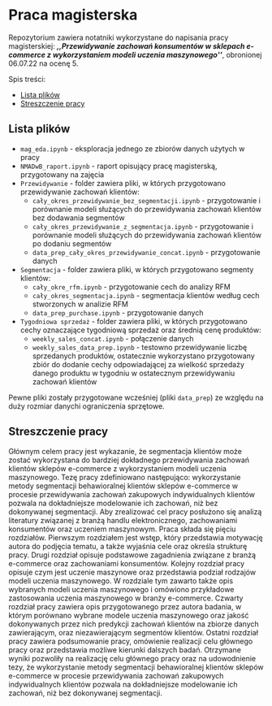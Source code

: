 # Praca magisterska

Repozytorium zawiera notatniki wykorzystane do napisania pracy magisterskiej: ***,,Przewidywanie zachowań konsumentów w sklepach e-commerce z wykorzystaniem modeli uczenia maszynowego''***, obronionej 06.07.22 na ocenę 5.

Spis treści:
* [Lista plików](#0)
* [Streszczenie pracy](#1)

## Lista plików <a name="0"></a>

* `mag_eda.ipynb` - eksploracja jednego ze zbiorów danych użytych w pracy
* `NMADwB_raport.ipynb` - raport opisujący pracę magisterską, przygotowany na zajęcia
* `Przewidywanie` - folder zawiera pliki, w których przygotowano przewidywanie zachowań klientów:
  - `cały_okres_przewidywanie_bez_segmentacji.ipynb` - przygotowanie i porównanie modeli służących do przewidywania zachowań klientów bez dodawania segmentów
  - `cały_okres_przewidywanie_z_segmentacja.ipynb` - przygotowanie i porównanie modeli służących do przewidywania zachowań klientów po dodaniu segmentów
  - `data_prep_cały_okres_przewidywanie_concat.ipynb` - przygotowanie danych
* `Segmentacja` - folder zawiera pliki, w których przygotowano segmenty klientów:
  - `cały_okre_rfm.ipynb` - przygotowanie cech do analizy RFM
  - `cały_okres_segmentacja.ipynb` - segmentacja klientów według cech stworzonych w analizie RFM
  - `data_prep_purchase.ipynb` - przygotowanie danych
* `Tygodniowa sprzedaż` - folder zawiera pliki, w których przygotowano cechy oznaczające tygodniową sprzedaż oraz średnią cenę produktów:
  - `weekly_sales_concat.ipynb` - połączenie danych
  - `weekly_sales_data_prep.ipynb` - testowno przewidywanie liczbę sprzedanych produktów, ostatecznie wykorzystano przygotowany zbiór do dodanie cechy odpowiadającej za wielkość sprzedaży danego produktu w tygodniu w ostatecznym przewidywaniu zachowań klientów
  
Pewne pliki zostały przygotowane wcześniej (pliki `data_prep`) ze względu na duży rozmiar danychi ograniczenia sprzętowe.

## Streszczenie pracy <a name="1"></a>

Głównym celem pracy jest wykazanie, że segmentacja klientów może zostać wykorzystana do bardziej dokładnego przewidywania zachowań klientów sklepów e-commerce z wykorzystaniem modeli uczenia maszynowego. Tezę pracy zdefiniowano następująco: wykorzystanie metody segmentacji behawioralnej klientów sklepów e-commerce w procesie przewidywania zachowań zakupowych indywidualnych klientów pozwala na dokładniejsze modelowanie ich zachowań, niż bez dokonywanej segmentacji. Aby zrealizować cel pracy posłużono się analizą literatury związanej z branżą handlu elektronicznego, zachowaniami konsumentów oraz uczeniem maszynowym.
Praca składa się pięciu rozdziałów. Pierwszym rozdziałem jest wstęp, który przedstawia motywację autora do podjęcia tematu, a także wyjaśnia cele oraz określa strukturę pracy. Drugi rozdział opisuje podstawowe zagadnienia związane z branżą e-commerce oraz zachowaniami konsumentów. Kolejny rozdział pracy opisuje czym jest uczenie maszynowe oraz przedstawia podział rodzajów modeli uczenia maszynowego. W rozdziale tym zawarto także opis wybranych modeli uczenia maszynowego i omówiono przykładowe zastosowania uczenia maszynowego w branży e-commerce. Czwarty rozdział pracy zawiera opis przygotowanego przez autora badania, w którym porównano wybrane modele uczenia maszynowego oraz jakość dokonywanych przez nich predykcji zachowań klientów na zbiorze danych zawierającym, oraz niezawierającym segmentów klientów. Ostatni rozdział pracy zawiera podsumowanie pracy, omówienie realizacji celu głównego pracy oraz przedstawia możliwe kierunki dalszych badań.
Otrzymane wyniki pozwoliły na realizację celu głównego pracy oraz na udowodnienie tezy, że wykorzystanie metody segmentacji behawioralnej klientów sklepów e-commerce w procesie przewidywania zachowań zakupowych indywidualnych klientów pozwala na dokładniejsze modelowanie ich zachowań, niż bez dokonywanej segmentacji.
